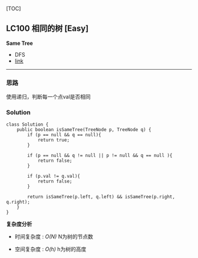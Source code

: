 [TOC]
## LC100 相同的树 [Easy]
**Same Tree**

- DFS
- [link](https://leetcode.com/problems/same-tree/description/)
---
### 思路
使用递归，判断每一个点val是否相同

### Solution

```
class Solution {
    public boolean isSameTree(TreeNode p, TreeNode q) {
        if (p == null && q == null){
            return true;
        }

        if (p == null && q != null || p != null && q == null ){
            return false;
        }

        if (p.val != q.val){
            return false;
        }

        return isSameTree(p.left, q.left) && isSameTree(p.right, q.right);
    }
}

```

**复杂度分析**

* 时间复杂度 : *O(N)* N为树的节点数 

* 空间复杂度 : *O(h)* h为树的高度

